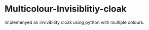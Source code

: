 # Multicolour-Invisiblitiy-cloak
Implemenyed an invivibility cloak using python with multiple colours.
